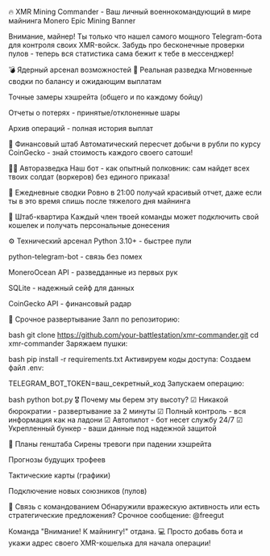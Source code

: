 🔥 XMR Mining Commander - Ваш личный военнокомандующий в мире майнинга Monero
Epic Mining Banner

Внимание, майнер! Ты только что нашел самого мощного Telegram-бота для контроля своих XMR-войск. Забудь про бесконечные проверки пулов - теперь вся статистика сама бежит к тебе в мессенджер!

💣 Ядерный арсенал возможностей
📡 Реальная разведка
Мгновенные сводки по балансу и ожидающим выплатам

Точные замеры хэшрейта (общего и по каждому бойцу)

Отчеты о потерях - принятые/отклоненные шары

Архив операций - полная история выплат

💸 Финансовый штаб
Автоматический пересчет добычи в рубли по курсу CoinGecko - знай стоимость каждого своего сатоши!

🕵️‍♂️ Авторазведка
Наш бот - как опытный полковник: сам найдет всех твоих солдат (воркеров) без единого приказа!

📯 Ежедневные сводки
Ровно в 21:00 получай красивый отчет, даже если ты в это время спишь после тяжелого дня майнинга

👥 Штаб-квартира
Каждый член твоей команды может подключить свой кошелек и получать персональные донесения

⚙️ Технический арсенал
Python 3.10+ - быстрее пули

python-telegram-bot - связь без помех

MoneroOcean API - разведданные из первых рук

SQLite - надежный сейф для данных

CoinGecko API - финансовый радар

🚨 Срочное развертывание
Залп по репозиторию:

bash
git clone https://github.com/your-battlestation/xmr-commander.git
cd xmr-commander
Заряжаем пушки:

bash
pip install -r requirements.txt
Активируем коды доступа:
Создаем файл .env:

TELEGRAM_BOT_TOKEN=ваш_секретный_код
Запускаем операцию:

bash
python bot.py
🎖 Почему мы берем эту высоту?
☑ Никакой бюрократии - развертывание за 2 минуты
☑ Полный контроль - вся информация как на ладони
☑ Автопилот - бот несет службу 24/7
☑ Укрепленный бункер - ваши данные под надежной защитой

🔮 Планы генштаба
Сирены тревоги при падении хэшрейта

Прогнозы будущих трофеев

Тактические карты (графики)

Подключение новых союзников (пулов)

📡 Связь с командованием
Обнаружили вражескую активность или есть стратегические предложения?
Срочное сообщение: @freegut

Команда "Внимание! К майнингу!" отдана.
💻 Просто добавь бота и укажи адрес своего XMR-кошелька для начала операции!
